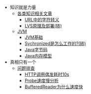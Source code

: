 * 知识就是力量
    * [各类知识相关文章](knowledge/)
        * [URL中的字符转义](knowledge/url-encoding-characters.md)
        * [LVS原理及部署(转)](knowledge/lvs.md)
    * [JVM](jvm/)
        * [JVM基础](jvm/jvm_basic.md)
        * [Sychronized是怎么工作的?(转)](jvm/synchronized.md)
        * [Java字节码](jvm/bytecode.md)
        * [Java内存模型](jvm/jmm.md)
* 真相只有一个
    * [问题排查](troubleshooting/)
        * [HTTP调用偶发耗时10s](troubleshooting/http_idle.md)
        * [Probe速度慢分析](troubleshooting/probe_slow.md)
        * [BufferedReader为什么速度快](troubleshooting/buffered_reader.md)
